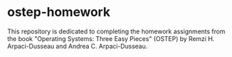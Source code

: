 # ostep-homework

This repository is dedicated to completing the homework assignments from the book "Operating Systems: Three Easy Pieces" (OSTEP) by Remzi H. Arpaci-Dusseau and Andrea C. Arpaci-Dusseau.
